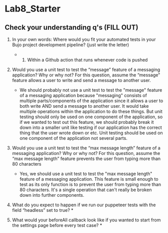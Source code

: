 # Lab8_Starter

## Check your understanding q's (FILL OUT)
1. In your own words: Where would you fit your automated tests in your Bujo project development pipeline? (just write the letter)
    * 1. Within a Github action that runs whenever code is pushed 

2. Would you use a unit test to test the “message” feature of a messaging application? Why or why not? For this question, assume the “message” feature allows a user to write and send a message to another user.
    * We should probably not use a unit test to test the "message" feature of a messaging application because "messaging" consists of multiple parts/components of the application  since it allows a user to both write AND send a message to another user. It would take multiple operations within the application to do these things. But unit testing should only be used on one component of the application, so if we wanted to test out this feature, we should probably break it down into a smaller unit like testing if our application has the correct thing that the user wrote down or etc. Unit testing should be used on one component of the application not several parts. 

3. Would you use a unit test to test the “max message length” feature of a messaging application? Why or why not? For this question, assume the “max message length” feature prevents the user from typing more than 80 characters
    * Yes, we should use a unit test to test the "max message length" feature of a messaging application. This feature is small enough to test as its only function is to prevent the user from typing more than 80 characters. It's a single operation that can't really be broken down into further components.

4. What do you expect to happen if we run our puppeteer tests with the field “headless” set to true?
    * 

5. What would your beforeAll callback look like if you wanted to start from the settings page before every test case?
    * 
